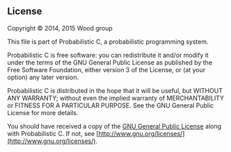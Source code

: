 License
---------

Copyright © 2014, 2015 Wood group

This file is part of Probabilistic C, a probabilistic programming system.

Probabilistic C is free software: you can redistribute it and/or modify
it under the terms of the GNU General Public License as published by
the Free Software Foundation, either version 3 of the License, or
(at your option) any later version.

Probabilistic C is distributed in the hope that it will be useful,
but WITHOUT ANY WARRANTY; without even the implied warranty of
MERCHANTABILITY or FITNESS FOR A PARTICULAR PURPOSE.  See the
GNU General Public License for more details.

You should have received a copy of the [GNU General Public
License](gpl-3.0.txt) along with Probabilistic C.  If not, see
[http://www.gnu.org/licenses/](http://www.gnu.org/licenses/).
